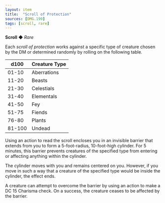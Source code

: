 ```yaml
---
layout: item
title:  "Scroll of Protection"
sources: [DMG.199]
tags: [scroll, rare]
---
```


**Scroll** ◆ *Rare*

Each _scroll of protection_ works against a specific type of creature chosen by the DM or determined randomly by rolling on the following table.

d100 | Creature Type
-----|--------------
01-10 | Aberrations
11-20 | Beasts
21-30 | Celestials
31-40 | Elementals
41-50 | Fey
51-75 | Fiends
76-80 | Plants
81-100 | Undead

Using an action to read the scroll encloses you in an invisible barrier that extends from you to form a 5-foot-radius, 10-foot-high cylinder. For 5 minutes, this barrier prevents creatures of the specified type from entering or affecting anything within the cylinder.

The cylinder moves with you and remains centered on you. However, if you move in such a way that a creature of the specified type would be inside the cylinder, the effect ends.

A creature can attempt to overcome the barrier by using an action to make a DC 15 Charisma check. On a success, the creature ceases to be affected by the barrier.